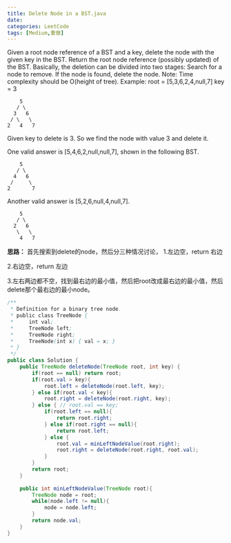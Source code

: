 ```yaml
---
title: Delete Node in a BST.java
date: 
categories: LeetCode
tags: [Medium,重做]
---
```

Given a root node reference of a BST and a key, delete the node with the given key in the BST. Return the root node reference (possibly updated) of the BST.
Basically, the deletion can be divided into two stages:
Search for a node to remove.
If the node is found, delete the node.
Note: Time complexity should be O(height of tree).
Example:
root = [5,3,6,2,4,null,7]
key = 3

		5
	   / \
	  3   6
	 / \   \
	2   4   7

Given key to delete is 3. So we find the node with value 3 and delete it.

One valid answer is [5,4,6,2,null,null,7], shown in the following BST.

		5
	   / \
	  4   6
	 /     \
	2       7

Another valid answer is [5,2,6,null,4,null,7].

		5
	   / \
	  2   6
	   \   \
		4   7
<!-- more -->
**思路：**
首先搜索到delete的node，然后分三种情况讨论，
1.左边空，return 右边

2.右边空，return 左边

3.左右两边都不空，找到最右边的最小值，然后把root改成最右边的最小值，然后delete那个最右边的最小node。
``` java
/**
 * Definition for a binary tree node.
 * public class TreeNode {
 *     int val;
 *     TreeNode left;
 *     TreeNode right;
 *     TreeNode(int x) { val = x; }
 * }
 */
public class Solution {  
    public TreeNode deleteNode(TreeNode root, int key) {  
        if(root == null) return root;  
        if(root.val > key){  
            root.left = deleteNode(root.left, key);  
        } else if(root.val < key){  
            root.right = deleteNode(root.right, key);  
        } else { // root.val == key;  
            if(root.left == null){  
                return root.right;  
            } else if(root.right == null){  
                return root.left;  
            } else {  
                root.val = minLeftNodeValue(root.right);  
                root.right = deleteNode(root.right, root.val);  
            }  
        }  
        return root;  
    }  
    
    public int minLeftNodeValue(TreeNode root){  
        TreeNode node = root;  
        while(node.left != null){  
            node = node.left;  
        }  
        return node.val;  
    }  
}  
``` 